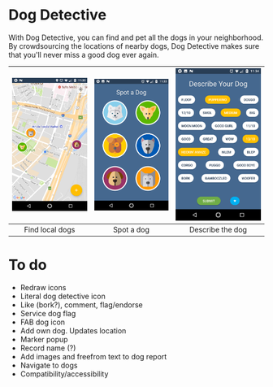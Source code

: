 # Dog Detective
With Dog Detective, you can find and pet all the dogs in your neighborhood. 
By crowdsourcing the locations of nearby dogs, Dog Detective makes sure that you'll never miss a good dog ever again.


| ![Map with a few dogs](/screenshots/beforemap.png) | ![Spot dog](/screenshots/spotdog.png) | ![Describe](/screenshots/describedog.png) |
|:---:|:---:|:---:|
| Find local dogs | Spot a dog | Describe the dog |

# To do
- Redraw icons
- Literal dog detective icon
- Like (bork?), comment, flag/endorse
- Service dog flag
- FAB dog icon
- Add own dog. Updates location
- Marker popup
- Record name (?)
- Add images and freefrom text to dog report
- Navigate to dogs
- Compatibility/accessibility

